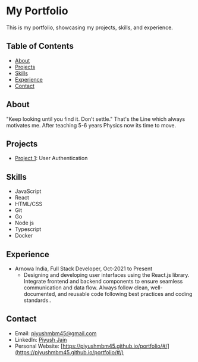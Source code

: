 # My Portfolio

This is my portfolio, showcasing my projects, skills, and experience.

## Table of Contents

- [About](#about)
- [Projects](#projects)
- [Skills](#skills)
- [Experience](#experience)
- [Contact](#contact)

## About

"Keep looking until you find it. Don’t settle." That's the Line which always motivates me. After teaching 5-6 years Physics now its time to move.

## Projects

- [Project 1](https://passport-auth-app.onrender.com/): User Authentication

## Skills

- JavaScript
- React
- HTML/CSS
- Git
- Go
- Node js
- Typescript
- Docker

## Experience

- Arnowa India, Full Stack Developer, Oct-2021 to Present
  - Designing and developing user interfaces using the React.js library. Integrate frontend and backend components to ensure seamless communication and data flow. Always follow clean, well-documented, and reusable code following best practices and coding standards..

## Contact

- Email: piyushmbm45@gmail.com
- LinkedIn: [Piyush Jain](https://www.linkedin.com/in/piyush-jain-mbm/)
- Personal Website: [https://piyushmbm45.github.io/portfolio/#/](https://piyushmbm45.github.io/portfolio/#/)
